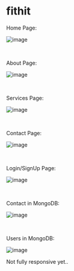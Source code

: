 # fithit

Home Page:

![image](https://github.com/Harshit-2/fithit.github.io/assets/102576901/9d9bb441-b4a0-4385-bfe5-a96f351f4425)

<br>

About Page:

![image](https://github.com/Harshit-2/fithit.github.io/assets/102576901/f1b8f91c-423c-4be4-abe0-67b8f29ead79)

<br>

Services Page:

![image](https://github.com/Harshit-2/fithit.github.io/assets/102576901/1d6db555-9d07-498e-b1d5-bf6264e19230)

<br>

Contact Page:

![image](https://github.com/Harshit-2/fithit.github.io/assets/102576901/33083798-6ab8-412e-be94-2cfb1ce279b6)

<br>

Login/SignUp Page:

![image](https://github.com/Harshit-2/fithit.github.io/assets/102576901/870ace2a-2051-40fe-b950-d68b6790fb46)

<br>

Contact in MongoDB:

![image](https://github.com/Harshit-2/fithit.github.io/assets/102576901/14fa04fe-1da9-404b-86b3-e8a4e9ae1a94)

<br>

Users in MongoDB:

![image](https://github.com/Harshit-2/fithit.github.io/assets/102576901/e1903f2a-7fd2-4206-96a1-002b870e0c54)



Not fully responsive yet..

